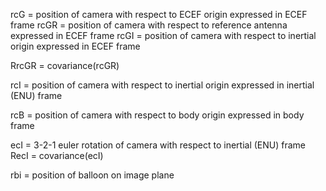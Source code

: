 
rcG = position of camera with respect to ECEF origin expressed in ECEF frame
rcGR = position of camera with respect to reference antenna expressed in ECEF frame
rcGI = position of camera with respect to inertial origin expressed in ECEF frame

RrcGR = covariance(rcGR)


rcI = position of camera with respect to inertial origin expressed in inertial (ENU) frame


rcB = position of camera with respect to body origin expressed in body frame

ecI = 3-2-1 euler rotation of camera with respect to inertial (ENU) frame
RecI = covariance(ecI)

rbi = position of balloon on image plane
